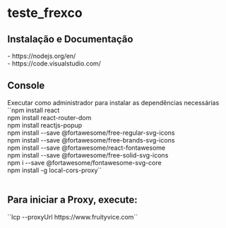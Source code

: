 # teste_frexco

<h2>Instalação e Documentação</h2>
- https://nodejs.org/en/ </br>
- https://code.visualstudio.com/

<h2>Console</h2>
Executar como administrador para instalar as dependências necessárias <br>
``npm install react<br>
npm install react-router-dom<br>
npm install reactjs-popup<br>
npm install --save @fortawesome/free-regular-svg-icons<br>
npm install --save @fortawesome/free-brands-svg-icons<br>
npm install --save @fortawesome/react-fontawesome <br>
npm install --save @fortawesome/free-solid-svg-icons<br>
npm i --save @fortawesome/fontawesome-svg-core<br>
npm install -g local-cors-proxy``<br><br>

<h2>Para iniciar a Proxy, execute:</h2>
``lcp --proxyUrl https://www.fruityvice.com``

 
